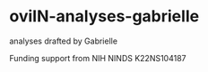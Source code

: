 # oviIN-analyses-gabrielle
analyses drafted by Gabrielle

Funding support from NIH NINDS K22NS104187
